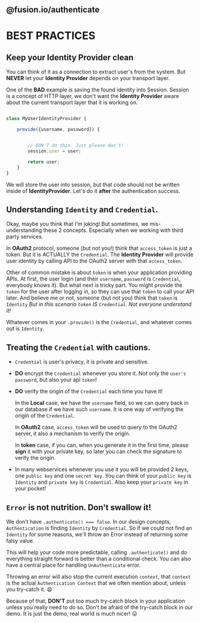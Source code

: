 @fusion.io/authenticate
-----------------------

# BEST PRACTICES

## Keep your **Identity Provider** clean
You can think of it as a connection to extract user's from the system. But
**NEVER** let your **Identity Provider** depends on your transport layer.

One of the **BAD** example is saving the found identity into Session.
Session is a concept of HTTP layer, we don't want the **Identity Provider** aware about
the current transport layer that it is working on.

```javascript

class MyUserIdentityProvider {

    provide({username, password}) {


        // DON'T do this. Just please don't!
        session.user = user;

        return user;
    }
}

```

We will store the user into session, but that code should not be written inside of **IdentityProvider**.
Let's do it **after** the authentication success.

## Understanding `Identity` and `Credential`.

Okay, maybe you think that I'm joking!
But sometimes, we mis-understanding these 2 concepts.
Especially when we working with third party services.

In **OAuth2** protocol, someone (but not you!) think that `access_token` is just a token.
But it is ACTUALLY the `Credential`.
The **Identity Provider** will provide user identity by calling API to the OAuth2 server with that `access_token`.

Other of common mistake is about `token` is when your application providing APIs.
At first, the user login (and their `username`, `password` is `Credential`, everybody knows it).
But what next is tricky part. You might provide the `token` for the user after logging in, so they can
use that `token` to call your API later. And believe me or not, someone (but not you) think that `token` is `Identity`
*But in this scenario `token` IS `Credential`. Not everyone understand it!*

Whatever comes in your `.provide()` is the `Credential`, and whatever comes out is `Identity`.

## Treating the `Credential` with cautions.

- `Credential` is user's privacy, it is private and sensitive.

- **DO** encrypt the `Credential` whenever you store it. Not only the `user's password`, but also your api `token`!

- **DO** verify the origin of the `Credential` each time you have it!

    In the **Local** case, we have the `username` field, so we can query back in our database if we have such `username`.
    It is one way of verifying the origin of the `Credential`.

    In **OAuth2** case, `access_token` will be used to query to the OAuth2 server, it also a mechanism to verify the origin.

    In **token** case, if you can, when you generate it in the first time, please **sign** it with your private key,
    so later you can check the signature to verify the origin.

- In many webservices whenever you use it you will be provided 2 keys, one `public key` and one `secret key`.
You can think of your `public key` is `Identity` and `private key` is `Credential`. Also keep your `private key` in your pocket!


## `Error` is not nutrition. Don't swallow it!

We don't have `.authenticate() === false`. In our design concepts, `Authentication` is finding `Identity` by `Credential`.
So if we could not find an `Identity` for some reasons, we'll throw an Error instead of returning some falsy value.

This will help your code more predictable, calling `.authenticate()` and do everything straight forward is better than
a conditional check. You can also have a central place for handling `UnAuthenticate` error.

Throwing an error will also stop the current execution `context`, that `context` is the actual `Authentication Context` that we
often mention about, unless you try-catch it.  😩

Because of that, **DON'T** put too much try-catch block in your application unless you really need to do so.
Don't be afraid of the try-catch block in our demo. It is just the demo, real world is much nicer!  😛
